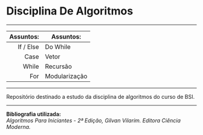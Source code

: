 # Disciplina De Algoritmos

---

| Assuntos:  |           Assuntos: |
|-----------:|---------------------|
| If / Else  |            Do While |
| Case       |               Vetor |
| While      |            Recursão |
| For        |       Modularização |

---

Repositório destinado a estudo da disciplina de algoritmos do curso de BSI.  

---

**Bibliografia utilizada:**  
*Algoritmos Para Iniciantes - 2ª Edição, Gilvan Vilarim. Editora Ciência Moderna.*

